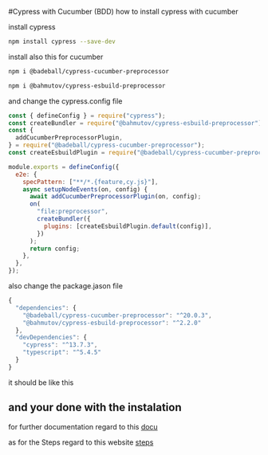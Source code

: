#Cypress with Cucumber (BDD)
how to install cypress with cucumber

install cypress

```bash
npm install cypress --save-dev
```

install also this for cucumber

```bash
npm i @badeball/cypress-cucumber-preprocessor
```

```bash
npm i @bahmutov/cypress-esbuild-preprocessor
```

and change the cypress.config file

```javascript
const { defineConfig } = require("cypress");
const createBundler = require("@bahmutov/cypress-esbuild-preprocessor");
const {
  addCucumberPreprocessorPlugin,
} = require("@badeball/cypress-cucumber-preprocessor");
const createEsbuildPlugin = require("@badeball/cypress-cucumber-preprocessor/esbuild");

module.exports = defineConfig({
  e2e: {
    specPattern: ["**/*.{feature,cy.js}"],
    async setupNodeEvents(on, config) {
      await addCucumberPreprocessorPlugin(on, config);
      on(
        "file:preprocessor",
        createBundler({
          plugins: [createEsbuildPlugin.default(config)],
        })
      );
      return config;
    },
  },
});
```

also change the package.jason file

```javascript
{
  "dependencies": {
    "@badeball/cypress-cucumber-preprocessor": "^20.0.3",
    "@bahmutov/cypress-esbuild-preprocessor": "^2.2.0"
  },
  "devDependencies": {
    "cypress": "^13.7.3",
    "typescript": "^5.4.5"
  }
}
```

it should be like this

## and your done with the instalation

for further documentation regard to this [docu](https://www.npmjs.com/package/@badeball/cypress-cucumber-preprocessor?activeTab=readme)

as for the Steps regard to this website [steps](https://filiphric.com/cucumber-in-cypress-a-step-by-step-guide)
